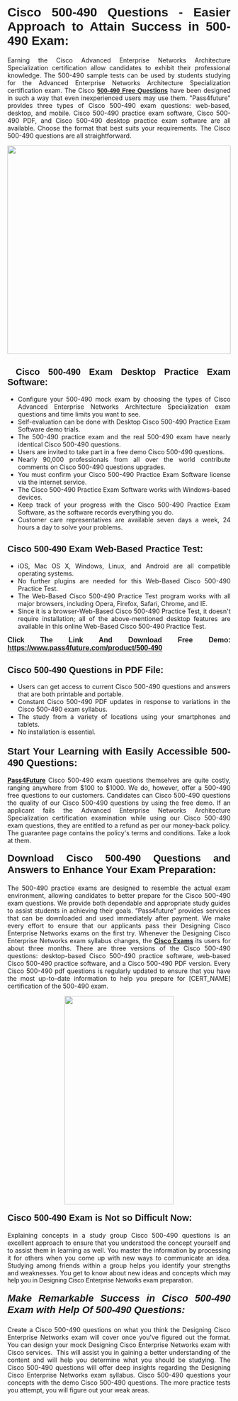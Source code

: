 <h1 style="text-align: justify;"><span style="font-family:Tahoma,Geneva,sans-serif;"><strong>Cisco 500-490 Questions - Easier Approach to Attain Success in 500-490 Exam:</strong></span></h1>

<p style="text-align: justify;">Earning the Cisco Advanced Enterprise Networks Architecture Specialization certification allow candidates to exhibit their professional knowledge. The 500-490 sample tests can be used by students studying for the Advanced Enterprise Networks Architecture Specialization certification exam. The Cisco <a href="https://www.pass4future.com/questions/cisco/500-490" target="_blank"><span style="font-family:Tahoma,Geneva,sans-serif;"><strong>500-490 Free Questions</strong></span></a> have been designed in such a way that even inexperienced users may use them. "Pass4future" provides three types of Cisco 500-490 exam questions: web-based, desktop, and mobile. Cisco 500-490 practice exam software, Cisco 500-490 PDF, and Cisco 500-490 desktop practice exam software are all available. Choose the format that best suits your requirements. The Cisco 500-490 questions are all straightforward.</p>

<p style="text-align: justify;"><a href="https://www.pass4future.com/product/500-490" target="_blank"><img alt="" src="https://lh3.googleusercontent.com/pw/AM-JKLU5_aushiRQbaoUdVonD_1om6esFnUm_j21jdeI1V3aesz_ETcO2Y8QVj0ZamD1vJ__MzXKNoh3XzzrDTXgudBuMwEatvdphNwcixeZDIncATvFdVanIchOfqVuIJHbWkG03KYMH2pwXnb7WaAnvI3g=w1366-h490-no?authuser=0" style="width: 100%; height: 470px;" /></a></p>

<h2 style="text-align: justify;"><strong><span style="font-family:Tahoma,Geneva,sans-serif;"><span style="font-size:20px;"> Cisco 500-490 Exam Desktop Practice Exam Software:</span></span></strong></h2>

<ul>
	<li style="text-align: justify;">Configure your 500-490 mock exam by choosing the types of Cisco Advanced Enterprise Networks Architecture Specialization exam questions and time limits you want to see.</li>
	<li style="text-align: justify;">Self-evaluation can be done with Desktop Cisco 500-490 Practice Exam Software demo trials.</li>
	<li style="text-align: justify;">The 500-490 practice exam and the real 500-490 exam have nearly identical Cisco 500-490 questions.</li>
	<li style="text-align: justify;">Users are invited to take part in a free demo Cisco 500-490 questions.</li>
	<li style="text-align: justify;">Nearly 90,000 professionals from all over the world contribute comments on Cisco 500-490 questions upgrades.</li>
	<li style="text-align: justify;">You must confirm your Cisco 500-490 Practice Exam Software license via the internet service.</li>
	<li style="text-align: justify;">The Cisco 500-490 Practice Exam Software works with Windows-based devices.</li>
	<li style="text-align: justify;">Keep track of your progress with the Cisco 500-490 Practice Exam Software, as the software records everything you do.</li>
	<li style="text-align: justify;">Customer care representatives are available seven days a week, 24 hours a day to solve your problems.</li>
</ul>

<h2 style="text-align: justify;"><span style="font-family:Tahoma,Geneva,sans-serif;"><strong><span style="font-size:20px;">Cisco 500-490 Exam Web-Based Practice Test:</span></strong></span></h2>

<ul>
	<li style="text-align: justify;">iOS, Mac OS X, Windows, Linux, and Android are all compatible operating systems.</li>
	<li style="text-align: justify;">No further plugins are needed for this Web-Based Cisco 500-490 Practice Test.</li>
	<li style="text-align: justify;">The Web-Based Cisco 500-490 Practice Test program works with all major browsers, including Opera, Firefox, Safari, Chrome, and IE.</li>
	<li style="text-align: justify;">Since it is a browser-Web-Based Cisco 500-490 Practice Test, it doesn't require installation; all of the above-mentioned desktop features are available in this online Web-Based Cisco 500-490 Practice Test.</li>
</ul>

<p style="text-align: justify;"><span style="font-family:Tahoma,Geneva,sans-serif;"><span style="font-size:16px;"><strong>Click The Link And Download Free Demo:</strong></span></span> <a href="https://www.pass4future.com/product/500-490" target="_blank"><span style="font-family:Tahoma,Geneva,sans-serif;"><span style="font-size:16px;"><strong>https://www.pass4future.com/product/500-490</strong></span></span></a></p>

<h2 style="text-align: justify;"><strong><span style="font-family:Tahoma,Geneva,sans-serif;"><span style="font-size:20px;">Cisco 500-490 Questions in PDF File:</span></span></strong></h2>

<ul>
	<li style="text-align: justify;">Users can get access to current Cisco 500-490 questions and answers that are both printable and portable.</li>
	<li style="text-align: justify;">Constant Cisco 500-490 PDF updates in response to variations in the Cisco 500-490 exam syllabus.</li>
	<li style="text-align: justify;">The study from a variety of locations using your smartphones and tablets.</li>
	<li style="text-align: justify;">No installation is essential.</li>
</ul>

<h3 style="text-align: justify;"><span style="font-family:Tahoma,Geneva,sans-serif;"><strong><span style="font-size:22px;">Start Your Learning with Easily Accessible 500-490 Questions:</span></strong></span></h3>

<p style="text-align: justify;"><strong><a href="https://www.pass4future.com/" target="_blank">Pass4Future</a></strong> Cisco 500-490 exam questions themselves are quite costly, ranging anywhere from $100 to $1000. We do, however, offer a 500-490 free questions to our customers. Candidates can Cisco 500-490 questions the quality of our Cisco 500-490 questions by using the free demo. If an applicant fails the Advanced Enterprise Networks Architecture Specialization certification examination while using our Cisco 500-490 exam questions, they are entitled to a refund as per our money-back policy. The guarantee page contains the policy's terms and conditions. Take a look at them.</p>

<h4 style="text-align: justify;"><strong><span style="font-family:Tahoma,Geneva,sans-serif;"><span style="font-size:22px;">Download Cisco 500-490 Questions and Answers to Enhance Your Exam Preparation:</span></span></strong></h4>

<p style="text-align: justify;">The 500-490 practice exams are designed to resemble the actual exam environment, allowing candidates to better prepare for the Cisco 500-490 exam questions. We provide both dependable and appropriate study guides to assist students in achieving their goals. “Pass4future” provides services that can be downloaded and used immediately after payment. We make every effort to ensure that our applicants pass their Designing Cisco Enterprise Networks exams on the first try. Whenever the Designing Cisco Enterprise Networks exam syllabus changes, the <strong><a href="https://www.pass4future.com/cisco" target="_blank">Cisco Exams</a></strong> its users for about three months. There are three versions of the Cisco 500-490 questions: desktop-based Cisco 500-490 practice software, web-based Cisco 500-490 practice software, and a Cisco 500-490 PDF version. Every Cisco 500-490 pdf questions is regularly updated to ensure that you have the most up-to-date information to help you prepare for [CERT_NAME] certification of the 500-490 exam.</p>

<p style="text-align: center;"><a href="https://www.pass4future.com/product/500-490" target="_blank"><img alt="" src="https://lh3.googleusercontent.com/pw/AM-JKLV3yUm3jiqqIo1xIsj1VJ_UeysYexQY-pRYO0rIFl3vg11QZioN-gzffpw2AfKqFynWuvoXOreWrWS0swpr4xmOSWfwII2jvatteuqrfxiWGFBSHPiZUCoi33jqeymK5dmu-0enyX6tayRCAMHw05jv=s617-no?authuser=0" style="width: 70%; height: 470px;" /></a></p>

<h4 style="text-align: justify;"><strong><span style="font-family:Tahoma,Geneva,sans-serif;"><span style="font-size:20px;">Cisco 500-490 Exam is Not so Difficult Now:</span></span></strong></h4>

<p style="text-align: justify;">Explaining concepts in a study group Cisco 500-490 questions is an excellent approach to ensure that you understood the concept yourself and to assist them in learning as well. You master the information by processing it for others when you come up with new ways to communicate an idea. Studying among friends within a group helps you identify your strengths and weaknesses. You get to know about new ideas and concepts <span style="font-family:Tahoma,Geneva,sans-serif;">which may help you in Designing Cisco Enterprise Networks exam preparation.</span></p>

<h5 style="text-align: justify;"><span style="font-family:Tahoma,Geneva,sans-serif;"><span style="font-size:22px;"><strong>Make Remarkable Success in Cisco 500-490 Exam with Help Of 500-490 Questions:</strong></span></span></h5>

<p style="text-align: justify;">Create a Cisco 500-490 questions on what you think the Designing Cisco Enterprise Networks exam will cover once you've figured out the format. You can design your mock Designing Cisco Enterprise Networks exam with Cisco services.  This will assist you in gaining a better understanding of the content and will help you determine what you should be studying. The Cisco 500-490 questions will offer deep insights regarding the Designing Cisco Enterprise Networks exam syllabus. Cisco 500-490 questions your concepts with the demo Cisco 500-490 questions. The more practice tests you attempt, you will figure out your weak areas.</p>
